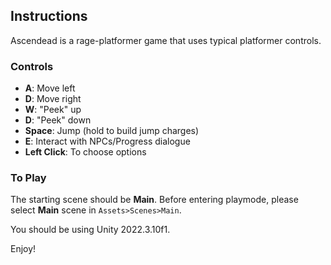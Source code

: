 ## Instructions
Ascendead is a rage-platformer game that uses typical platformer controls.

### Controls
- **A**: Move left
- **D**: Move right
- **W**: "Peek" up
- **D**: "Peek" down
- **Space**: Jump (hold to build jump charges)
- **E**: Interact with NPCs/Progress dialogue
- **Left Click**: To choose options

### To Play
The starting scene should be **Main**. Before entering playmode, please select **Main** scene in ```Assets>Scenes>Main```.

You should be using Unity 2022.3.10f1.

Enjoy!
